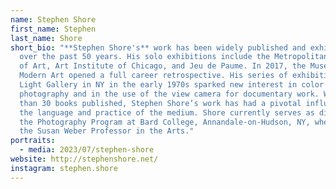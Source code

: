 ```yaml
---
name: Stephen Shore
first_name: Stephen
last_name: Shore
short_bio: "**Stephen Shore's** work has been widely published and exhibited
  over the past 50 years. His solo exhibitions include the Metropolitan Museum
  of Art, Art Institute of Chicago, and Jeu de Paume. In 2017, the Museum of
  Modern Art opened a full career retrospective. His series of exhibitions at
  Light Gallery in NY in the early 1970s sparked new interest in color
  photography and in the use of the view camera for documentary work. With more
  than 30 books published, Stephen Shore’s work has had a pivotal influence on
  the language and practice of the medium. Shore currently serves as director of
  the Photography Program at Bard College, Annandale-on-Hudson, NY, where he is
  the Susan Weber Professor in the Arts."
portraits:
  - media: 2023/07/stephen-shore
website: http://stephenshore.net/
instagram: stephen.shore
---
```

